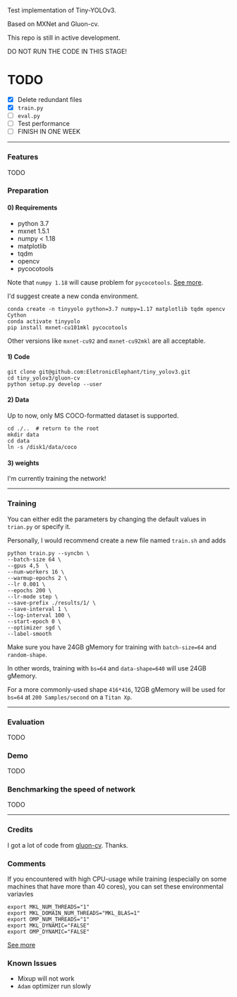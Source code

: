 Test implementation of Tiny-YOLOv3. 

Based on MXNet and Gluon-cv.

This repo is still in active development.

DO NOT RUN THE CODE IN THIS STAGE!

# TODO
- [x] Delete redundant files
- [x] `train.py`
- [ ] `eval.py`
- [ ] Test performance
- [ ] FINISH IN ONE WEEK

---

### Features
TODO

### Preparation

#### 0) Requirements
- python 3.7
- mxnet 1.5.1
- numpy < 1.18
- matplotlib
- tqdm
- opencv
- pycocotools

Note that `numpy 1.18` will cause problem for `pycocotools`.
[See more](https://github.com/xingyizhou/CenterNet/issues/547).

I'd suggest create a new conda environment.

```
conda create -n tinyyolo python=3.7 numpy=1.17 matplotlib tqdm opencv Cython
conda activate tinyyolo
pip install mxnet-cu101mkl pycocotools
```

Other versions like `mxnet-cu92` and `mxnet-cu92mkl` are all acceptable.

#### 1) Code
```
git clone git@github.com:EletronicElephant/tiny_yolov3.git
cd tiny_yolov3/gluon-cv
python setup.py develop --user
```

#### 2) Data
Up to now, only MS COCO-formatted dataset is supported.
```
cd ./..  # return to the root
mkdir data
cd data
ln -s /disk1/data/coco
```

#### 3) weights
I'm currently training the network!

---

### Training
You can either edit the parameters by changing the default values in `trian.py` or specify it.

Personally, I would recommend create a new file named `train.sh` and adds

```
python train.py --syncbn \
--batch-size 64 \
--gpus 4,5  \
--num-workers 16 \
--warmup-epochs 2 \
--lr 0.001 \
--epochs 200 \
--lr-mode step \
--save-prefix ./results/1/ \
--save-interval 1 \
--log-interval 100 \
--start-epoch 0 \
--optimizer sgd \
--label-smooth 
```

Make sure you have 24GB gMemory for training with `batch-size=64` and `random-shape`.

In other words, training with `bs=64` and `data-shape=640` will use 24GB gMemory.

For a more commonly-used shape `416*416`, 12GB gMemory will be used for `bs=64` at `200 Samples/second` on a `Titan Xp`.

---

### Evaluation
TODO

### Demo
TODO

### Benchmarking the speed of network
TODO

---

### Credits
I got a lot of code from [gluon-cv](https://github.com/dmlc/gluon-cv.git). Thanks.

### Comments
If you encountered with high CPU-usage while training (especially on some machines that have more than 40 cores), you can set these environmental variavles
```
export MKL_NUM_THREADS="1"
export MKL_DOMAIN_NUM_THREADS="MKL_BLAS=1"
export OMP_NUM_THREADS="1"
export MKL_DYNAMIC="FALSE"
export OMP_DYNAMIC="FALSE"
```
[See more](http://www.diracprogram.org/doc/release-12/installation/mkl.html)

### Known Issues

- Mixup will not work
- `Adam` optimizer run slowly
